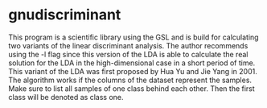 # gnudiscriminant

This program is a scientific library using the GSL and is build for calculating two variants of the linear discriminant analysis. The author recommends using the -l flag since this version of the LDA is able to calculate the real solution for the LDA in the high-dimensional case in a short period of time. This variant of the LDA was first proposed by Hua Yu and Jie Yang in 2001. The algorithm works if the columns of the dataset represent the samples. Make sure to list all samples of one class behind each other. Then the first class will be denoted as class one.
